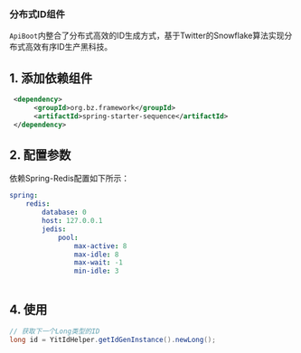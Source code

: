 

### 分布式ID组件

`ApiBoot`内整合了分布式高效的ID生成方式，基于Twitter的Snowflake算法实现分布式高效有序ID生产黑科技。



## 1. 添加依赖组件

```xml
 <dependency>
      <groupId>org.bz.framework</groupId>
      <artifactId>spring-starter-sequence</artifactId>
 </dependency>
```



## 2. 配置参数



依赖Spring-Redis配置如下所示：

```yml
spring:
    redis:
        database: 0
        host: 127.0.0.1
        jedis:
            pool:
                max-active: 8
                max-idle: 8
                max-wait: -1
                min-idle: 3
   	
```

## 4. 使用

```java
// 获取下一个Long类型的ID
long id = YitIdHelper.getIdGenInstance().newLong();
